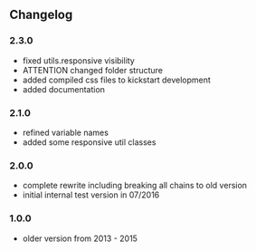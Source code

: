 ## Changelog

### 2.3.0

* fixed utils.responsive visibility
* ATTENTION changed folder structure
* added compiled css files to kickstart development
* added documentation

### 2.1.0

* refined variable names
* added some responsive util classes

### 2.0.0

* complete rewrite including breaking all chains to old version
* initial internal test version in 07/2016

### 1.0.0

* older version from 2013 - 2015